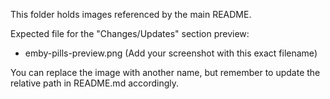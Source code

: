 This folder holds images referenced by the main README.

Expected file for the "Changes/Updates" section preview:
- emby-pills-preview.png  (Add your screenshot with this exact filename)

You can replace the image with another name, but remember to update the relative path in README.md accordingly.